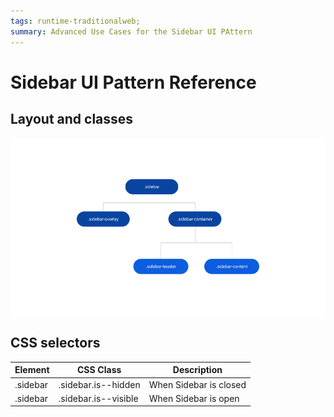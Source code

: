 ```yaml
---
tags: runtime-traditionalweb; 
summary: Advanced Use Cases for the Sidebar UI PAttern
---
```


# Sidebar UI Pattern Reference

## Layout and classes

![](<images/sidebar-image-3.png>)

## CSS selectors

| **Element** |  **CSS Class** |  **Description**  |
| --- | --- | --- |
| .sidebar | .sidebar.is--hidden |  When Sidebar is closed  |
| .sidebar | .sidebar.is--visible |  When Sidebar is open  |
